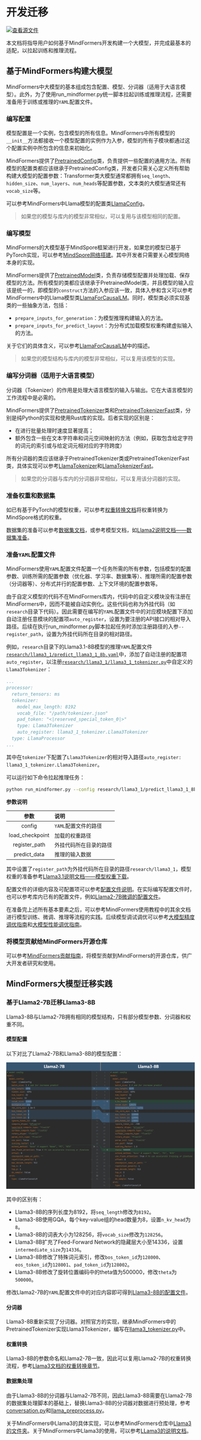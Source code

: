 # 开发迁移

[![查看源文件](https://mindspore-website.obs.cn-north-4.myhuaweicloud.com/website-images/master/resource/_static/logo_source.svg)](https://gitee.com/mindspore/docs/blob/master/docs/mindformers/docs/source_zh_cn/usage/dev_migration.md)

本文档将指导用户如何基于MindFormers开发构建一个大模型，并完成最基本的适配，以拉起训练和推理流程。

## 基于MindFormers构建大模型

MindFormers中大模型的基本组成包含配置、模型、分词器（适用于大语言模型）。此外，为了使用run_mindformer.py统一脚本拉起训练或推理流程，还需要准备用于训练或推理的`YAML`配置文件。

### 编写配置

模型配置是一个实例，包含模型的所有信息。MindFormers中所有模型的`__init__`方法都接收一个模型配置的实例作为入参，模型的所有子模块都通过这个配置实例中所包含的信息来初始化。

MindFormers提供了[PretrainedConfig](https://www.mindspore.cn/mindformers/docs/zh-CN/dev/models/mindformers.models.PretrainedConfig.html)类，负责提供一些配置的通用方法。所有模型的配置类都应该继承于PretrainedConfig类，开发者只需关心定义所有帮助构建大模型的配置参数：Transformer类大模型通常都拥有`seq_length`、`hidden_size`、`num_layers`、`num_heads`等配置参数，文本类的大模型通常还有`vocab_size`等。

可以参考MindFormers中Llama模型的配置类[LlamaConfig](https://www.mindspore.cn/mindformers/docs/zh-CN/dev/models/mindformers.models.LlamaConfig.html)。

> 如果您的模型与库内的模型非常相似，可以复用与该模型相同的配置。

### 编写模型

MindFormers的大模型基于MindSpore框架进行开发，如果您的模型已基于PyTorch实现，可以参考[MindSpore网络搭建](https://www.mindspore.cn/docs/zh-CN/master/migration_guide/model_development/model_and_cell.html)。其中开发者只需要关心模型网络本身的实现。

MindFormers提供了[PretrainedModel](https://www.mindspore.cn/mindformers/docs/zh-CN/dev/models/mindformers.models.PreTrainedModel.html)类，负责存储模型配置并处理加载、保存模型的方法。所有模型的类都应该继承于PretrainedModel类，并且模型的输入应该是统一的，即模型的`construct`方法的入参应该一致，具体入参和含义可以参考MindFormers中的Llama模型类[LlamaForCausalLM](https://www.mindspore.cn/mindformers/docs/zh-CN/dev/models/mindformers.models.LlamaForCausalLM.html)。同时，模型类必须实现基类的一些抽象方法，包括：

- `prepare_inputs_for_generation`：为模型推理构建输入的方法。
- `prepare_inputs_for_predict_layout`：为分布式加载模型权重构建虚拟输入的方法。

关于它们的具体含义，可以参考[LlamaForCausalLM](https://www.mindspore.cn/mindformers/docs/zh-CN/dev/models/mindformers.models.LlamaForCausalLM.html)中的描述。

> 如果您的模型结构与库内的模型非常相似，可以复用该模型的实现。

### 编写分词器（适用于大语言模型）

分词器（Tokenizer）的作用是处理大语言模型的输入与输出。它在大语言模型的工作流程中是必需的。

MindFormers提供了[PretrainedTokenizer](https://www.mindspore.cn/mindformers/docs/zh-CN/dev/models/mindformers.models.PreTrainedTokenizer.html)类和[PretrainedTokenizerFast](https://www.mindspore.cn/mindformers/docs/zh-CN/dev/models/mindformers.models.PreTrainedTokenizerFast.html)类，分别是纯Python的实现和使用Rust库的实现。后者实现的区别是：

- 在进行批量处理时速度显著提高；
- 额外包含一些在文本字符串和词元空间映射的方法（例如，获取包含给定字符的词元的索引或与给定词元相对应的字符跨度）

所有分词器的类应该继承于PretrainedTokenizer类或PretrainedTokenizerFast类，具体实现可以参考[LlamaTokenizer](https://www.mindspore.cn/mindformers/docs/zh-CN/dev/models/mindformers.models.LlamaTokenizer.html)和[LlamaTokenizerFast](https://www.mindspore.cn/mindformers/docs/zh-CN/dev/models/mindformers.models.LlamaTokenizerFast.html)。

> 如果您的分词器与库内的分词器非常相似，可以复用该分词器的实现。

### 准备权重和数据集

如已有基于PyTorch的模型权重，可以参考[权重转换文档](https://www.mindspore.cn/mindformers/docs/zh-CN/dev/function/weight_conversion.html)将权重转换为MindSpore格式的权重。

数据集的准备可以参考[数据集文档](https://www.mindspore.cn/mindformers/docs/zh-CN/dev/function/dataset.html)，或参考模型文档，如[Llama2说明文档——数据集准备](https://gitee.com/mindspore/mindformers/blob/dev/docs/model_cards/llama2.md#%E6%95%B0%E6%8D%AE%E5%8F%8A%E6%9D%83%E9%87%8D%E5%87%86%E5%A4%87)。

### 准备`YAML`配置文件

MindFormers使用`YAML`配置文件配置一个任务所需的所有参数，包括模型的配置参数、训练所需的配置参数（优化器、学习率、数据集等）、推理所需的配置参数（分词器等）、分布式并行的配置参数、上下文环境的配置参数等。

由于自定义模型的代码不在MindFormers库内，代码中的自定义模块没有注册在MindFormers中，因而不能被自动实例化。这些代码也称为外挂代码（如`research`目录下代码）。因此需要在编写的`YAML`配置文件中的对应模块配置下添加自动注册任意模块的配置项`auto_register`，设置为要注册的API接口的相对导入路径。后续在执行run_mindformer.py脚本拉起任务时添加注册路径的入参`--register_path`，设置为外挂代码所在目录的相对路径。

例如，`research`目录下的Llama3.1-8B模型的推理`YAML`配置文件[`research/llama3_1/predict_llama3_1_8b.yaml`](https://gitee.com/mindspore/mindformers/blob/dev/research/llama3_1/llama3_1_8b/predict_llama3_1_8b.yaml)中，添加了自动注册的配置项`auto_register`，以注册[`research/llama3_1/llama3_1_tokenizer.py`](https://gitee.com/mindspore/mindformers/blob/dev/research/llama3_1/llama3_1_tokenizer.py)中自定义的`Llama3Tokenizer`：

```yaml
...
processor:
  return_tensors: ms
  tokenizer:
    model_max_length: 8192
    vocab_file: "/path/tokenizer.json"
    pad_token: "<|reserved_special_token_0|>"
    type: Llama3Tokenizer
    auto_register: llama3_1_tokenizer.Llama3Tokenizer
  type: LlamaProcessor
...
```

其中在`tokenizer`下配置了`Llama3Tokenizer`的相对导入路径`auto_register: llama3_1_tokenizer.Llama3Tokenizer`。

可以运行如下命令拉起推理任务：

```bash
python run_mindformer.py --config research/llama3_1/predict_llama3_1_8b.yaml --load_checkpoint path/to/llama3_1_8b.ckpt --register_path research/llama3_1 --predict_data "hello"
```

**参数说明**

|       参数        | 说明            |
|:---------------:|:--------------|
|     config      | `YAML`配置文件的路径 |
| load_checkpoint | 加载的权重路径       |
|  register_path  | 外挂代码所在目录的路径   |
|  predict_data   | 推理的输入数据       |

其中设置了`register_path`为外挂代码所在目录的路径`research/llama3_1`，模型权重的准备参考[Llama3.1说明文档——模型权重下载](https://gitee.com/mindspore/mindformers/blob/dev/research/llama3_1/README.md#%E6%A8%A1%E5%9E%8B%E6%9D%83%E9%87%8D%E4%B8%8B%E8%BD%BD)。

配置文件的详细内容及可配置项可以参考[配置文件说明](https://www.mindspore.cn/mindformers/docs/zh-CN/dev/appendix/conf_files.html)。在实际编写配置文件时，也可以参考库内已有的配置文件，例如[Llama2-7B微调的配置文件](https://gitee.com/mindspore/mindformers/blob/dev/configs/llama2/finetune_llama2_7b.yaml)。

在准备完上述所有基本要素之后，可以参考MindFormers使用教程中的其余文档进行模型训练、微调、推理等流程的实践。后续模型调试调优可以参考[大模型精度调优指南](https://www.mindspore.cn/mindformers/docs/zh-CN/dev/acc_optimize/acc_optimize.html)和[大模型性能调优指南](https://www.mindspore.cn/mindformers/docs/zh-CN/dev/perf_optimize/perf_optimize.html)。

### 将模型贡献给MindFormers开源仓库

可以参考[MindFormers贡献指南](https://www.mindspore.cn/mindformers/docs/zh-CN/dev/faq/mindformers_contribution.html)，将模型贡献到MindFormers的开源仓库，供广大开发者研究和使用。

## MindFormers大模型迁移实践

### 基于Llama2-7B迁移Llama3-8B

Llama3-8B与Llama2-7B拥有相同的模型结构，只有部分模型参数、分词器和权重不同。

#### 模型配置

以下对比了Llama2-7B和Llama3-8B的模型配置：

![model_config_comparison](image/model_config_comparison.png)

其中的区别有：

- Llama3-8B的序列长度为8192，将`seq_length`修改为`8192`。
- Llama3-8B使用GQA，每个key-value组的head数量为8，设置`n_kv_head`为`8`。
- Llama3-8B的词表大小为128256，将`vocab_size`修改为`128256`。
- Llama3-8B扩充了Feed-Forward Network的隐藏层大小至14336，设置`intermediate_size`为`14336`。
- Llama3-8B修改了特殊词元索引，修改`bos_token_id`为`128000`、`eos_token_id`为`128001`、`pad_token_id`为`128002`。
- Llama3-8B修改了旋转位置编码中的theta值为500000，修改`theta`为`500000`。

修改Llama2-7B的`YAML`配置文件中的对应内容即可得到[Llama3-8B的配置文件](https://gitee.com/mindspore/mindformers/blob/dev/research/llama3/llama3_8b/finetune_llama3_8b.yaml)。

#### 分词器

Llama3-8B重新实现了分词器。对照官方的实现，继承MindFormers中的PretrainedTokenizer实现Llama3Tokenizer，编写在[llama3_tokenizer.py](https://gitee.com/mindspore/mindformers/blob/dev/research/llama3/llama3_tokenizer.py)中。

#### 权重转换

Llama3-8B的参数命名和Llama2-7B一致，因此可以复用Llama2-7B的权重转换流程，参考[Llama3文档的权重转换章节](https://gitee.com/mindspore/mindformers/blob/dev/research/llama3/README.md#%E6%A8%A1%E5%9E%8B%E6%9D%83%E9%87%8D%E8%BD%AC%E6%8D%A2)。

#### 数据集处理

由于Llama3-8B的分词器与Llama2-7B不同，因此Llama3-8B需要在Llama2-7B的数据集处理脚本的基础上，替换Llama3-8B的分词器对数据进行预处理，参考[conversation.py](https://gitee.com/mindspore/mindformers/blob/dev/research/llama3/llama3_conversation.py)和[llama_preprocess.py](https://gitee.com/mindspore/mindformers/blob/dev/research/llama3/llama3_preprocess.py)。

关于MindFormers中Llama3的具体实现，可以参考MindFormers仓库中[Llama3的文件夹](https://gitee.com/mindspore/mindformers/tree/dev/research/llama3)。关于MindFormers中Llama3的使用，可以参考[LLama3的说明文档](https://gitee.com/mindspore/mindformers/blob/dev/research/llama3/README.md)。
